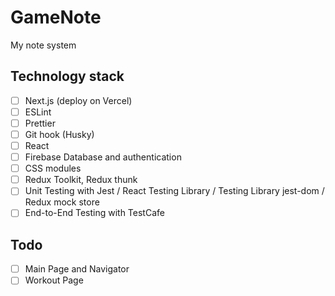 # GameNote

My note system

## Technology stack

- [ ] Next.js (deploy on Vercel)
- [ ] ESLint
- [ ] Prettier
- [ ] Git hook (Husky)
- [ ] React
- [ ] Firebase Database and authentication
- [ ] CSS modules
- [ ] Redux Toolkit, Redux thunk
- [ ] Unit Testing with Jest / React Testing Library / Testing Library jest-dom / Redux mock store
- [ ] End-to-End Testing with TestCafe 

## Todo

- [ ] Main Page and Navigator
- [ ] Workout Page
